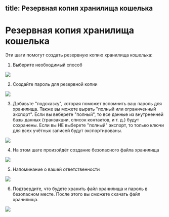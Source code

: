 title: Резервная копия хранилища кошелька
---

# Резервная копия хранилища кошелька

Эти шаги помогут создать резервную копию хранилища кошелька:

1. Выберите необходимый способ

<img src="/images/backup_keystore/backup_keystore_1.png">

2. Создайте пароль для резервной копии

<img src="/images/backup_keystore/backup_keystore_2.png">

3. Добавьте "подсказку", которая поможет вспомнить ваш пароль для хранилища. Также вы можете вырать "полный или ограниченный экспорт". Если вы веберете "полный", то все данные из внутрненней базы данных (транзакции, список контактов, и т. д.) будут сохранены. Если вы НЕ выберете "полный" экспорт, то только ключи для всех учётных записей будут экспортированы.

<img src="/images/backup_keystore/backup_keystore_3.png">

4. На этом шаге произойдёт создание безопасного файла хранилища

<img src="/images/backup_keystore/backup_keystore_4.png">

5. Напоминание о вашей ответственности

<img src="/images/backup_keystore/backup_keystore_5.png">

6. Подтвердите, что будете хранить файл хранилища и пароль в безопасном месте. После этого вы сможете скачать файл хранилища.

<img src="/images/backup_keystore/backup_keystore_6.png">
